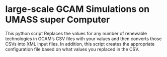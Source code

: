 # large-scale GCAM Simulations on UMASS super Computer

This python script Replaces the values for any number of renewable technologies in GCAM’s CSV files with your values and then converts those CSVs into XML input files. In addition, this script creates the appropriate configuration file based on what values you replaced in the CSV. 
